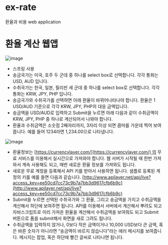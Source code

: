 # ex-rate
환율과 비용 web application

# 환율 계산 웹앱

![image](https://user-images.githubusercontent.com/41350760/167636610-31dd7523-8142-4ab9-984c-7a589f0eb0cf.png)

- 스프링 사용
- 송금국가는 미국, 호주 두 군데 중 하나를 select box로 선택합니다. 각각 통화는 USD, AUD 입니다.
- 수취국가는 한국, 일본, 필리핀 세 군데 중 하나를 select box로 선택합니다. 각각 통화는 KRW, JPY, PHP 입니다.
- 송금국가와 수취국가를 선택하면 아래 환율이 바뀌어나타나야 합니다. 환율은 1 USD/AUD 기준으로 각각 KRW, JPY, PHP의 대응 금액입니다.
- 송금액을 USD/AUD로 입력하고 Submit을 누르면 아래 다음과 같이 수취금액이 KRW, JPY, PHP 중 하나로 계산되어서 나와야 합니다.
- 환율과 수취금액은 소숫점 2째자리까지, 3자리 이상 되면 콤마를 가운데 찍어 보여줍니다. 예를 들어 1234라면 1,234.00으로 나타냅니다.

![image](https://user-images.githubusercontent.com/41350760/167636727-4c4accfa-07fa-4549-ae1c-4206bc6c92fe.png)


- 환율정보는 [https://currencylayer.com/](https://currencylayer.com/) 의 무료 서비스를 이용해서 실시간으로 가져와야 합니다. 웹 서버가 시작될 때 한번 가져와서 계속 사용해도 되고, 매번 새로운 환율 정보를 가져와도 됩니다.
- 새로운 무료 계정을 등록해서 API 키를 받아서 사용하면 됩니다. 샘플로 등록된 계정의 키를 예를 들면 다음과 같습니다. [http://www.apilayer.net/api/live?access_key=ee50cd7cc73c9b7a7bb3d9617cfb6b9c](http://www.apilayer.net/api/live?access_key=ee50cd7cc73c9b7a7bb3d9617cfb6b9c)
- Submit을 누르면 선택된 수취국가와 그 환율, 그리고 송금액을 가지고 수취금액을 계산해서 하단에 보여주면 됩니다. API를 이용해서 서버에서 계산해서 뿌려도 되고 자바스크립트로 미리 가져온 환율을 계산해서 수취금액을 보여줘도 되고 Submit 버튼으로 폼을 submit해서 화면을 새로 그려도 됩니다.
- 수취금액을 입력하지 않거나, 0보다 작은 금액이거나 10,000 USD보다 큰 금액, 혹은 바른 숫자가 아니라면 “송금액이 바르지 않습니다"라는 에러 메시지를 보여줍니다. 메시지는 팝업, 혹은 하단에 빨간 글씨로 나타나면 됩니다.
